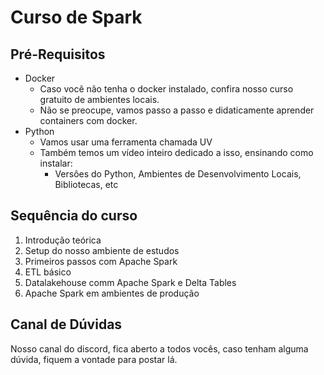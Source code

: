 # Curso de Spark

## Pré-Requisitos

* Docker
  * Caso você não tenha o docker instalado, confira nosso curso gratuito de ambientes locais.
  * Não se preocupe, vamos passo a passo e didaticamente aprender containers com docker.
* Python
  * Vamos usar uma ferramenta chamada UV
  * Também temos um vídeo inteiro dedicado a isso, ensinando como instalar:
    * Versôes do Python, Ambientes de Desenvolvimento Locais, Bibliotecas, etc
  
## Sequência do curso

1) Introdução teórica
2) Setup do nosso ambiente de estudos
3) Primeiros passos com Apache Spark
4) ETL básico
5) Datalakehouse comm Apache Spark e Delta Tables
6) Apache Spark em ambientes de produção

## Canal de Dúvidas

Nosso canal do discord, fica aberto a todos vocês, caso tenham alguma dúvida, fiquem a vontade para postar lá.